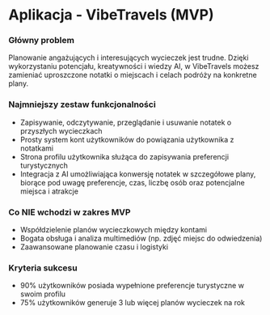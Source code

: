# Aplikacja - VibeTravels (MVP)

### Główny problem

Planowanie angażujących i interesujących wycieczek jest trudne. Dzięki wykorzystaniu potencjału, kreatywności i wiedzy AI, w VibeTravels możesz zamieniać uproszczone notatki o miejscach i celach podróży na konkretne plany.

### Najmniejszy zestaw funkcjonalności

- Zapisywanie, odczytywanie, przeglądanie i usuwanie notatek o przyszłych wycieczkach
- Prosty system kont użytkowników do powiązania użytkownika z notatkami
- Strona profilu użytkownika służąca do zapisywania preferencji turystycznych
- Integracja z AI umożliwiająca konwersję notatek w szczegółowe plany, biorące pod uwagę preferencje, czas, liczbę osób oraz potencjalne miejsca i atrakcje

### Co NIE wchodzi w zakres MVP

- Współdzielenie planów wycieczkowych między kontami
- Bogata obsługa i analiza multimediów (np. zdjęć miejsc do odwiedzenia)
- Zaawansowane planowanie czasu i logistyki

### Kryteria sukcesu

- 90% użytkowników posiada wypełnione preferencje turystyczne w swoim profilu
- 75% użytkowników generuje 3 lub więcej planów wycieczek na rok
